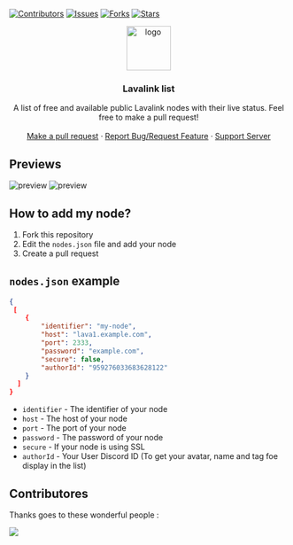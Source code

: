 
[![Contributors][contributors-shield]][contributors-url]
[![Issues][issues-shield]][issues-url]
[![Forks][forks-shield]][forks-url]
[![Stars][stars-shield]][stars-url]

<!-- jumbotron with links -->
<div align="center">
  <a href="https://github.com/brblacky/lavalink-list">
    <img src="https://media.discordapp.net/attachments/876035356460462090/887728792926290091/20210820_124325.png" alt="logo" width="80" height="80">
  </a>
  <h3 align="center">Lavalink list</h3>
  <p align="center">
    A list of free and available public Lavalink nodes with their live status. Feel free to make a pull request!
    <br />
    <br />
    <a href="https://github.com/brblacky/lavalink-list/pulls">Make a pull request</a>
    ·
    <a href="https://github.com/brblacky/lavalink-list/issues">Report Bug/Request Feature</a>
    ·
    <a href="https://discord.gg/q45tURe2Pq">Support Server</a>
  </p>
</div>

<!-- previews images -->
## Previews
![preview](https://cdn.discordapp.com/attachments/942120006219624469/1158375903114575872/image.png)
![preview](hhttps://cdn.discordapp.com/attachments/942120006219624469/1158375903399772210/image.png)

<!-- how to add my node -->
## How to add my node?

1. Fork this repository
2. Edit the `nodes.json` file and add your node
3. Create a pull request
<!-- nodes.json example -->
## `nodes.json` example

```json
{
 [
    {
        "identifier": "my-node",
        "host": "lava1.example.com",
        "port": 2333,
        "password": "example.com",
        "secure": false,
        "authorId": "959276033683628122"
    }
  ]
}
```

- `identifier` - The identifier of your node
- `host` - The host of your node
- `port` - The port of your node
- `password` - The password of your node
- `secure` - If your node is using SSL
- `authorId` - Your User Discord ID (To get your avatar, name and tag foe display in the list)

## Contributores

Thanks goes to these wonderful people :

<a href="https://github.com/brblacky/lavalink-list/graphs/contributors">
  <img src="https://contrib.rocks/image?repo=brblacky/lavalink-list" />
</a>

<!-- links -->
[contributors-shield]: https://img.shields.io/github/contributors/brblacky/lavalink-list.svg?style=for-the-badge
[issues-shield]: https://img.shields.io/github/issues/brblacky/lavalink-list.svg?style=for-the-badge
[forks-shield]: https://img.shields.io/github/forks/brblacky/lavalink-list.svg?style=for-the-badge
[stars-shield]: https://img.shields.io/github/stars/brblacky/lavalink-list.svg?style=for-the-badge

[contributors-url]: https://github.com/brblacky/lavalink-list/graphs/contributors
[issues-url]:  https://github.com/brblacky/lavalink-list/issues
[forks-url]:  https://github.com/brblacky/lavalink-list/network/members
[stars-url]:  https://github.com/brblacky/lavalink-list/stargazers
